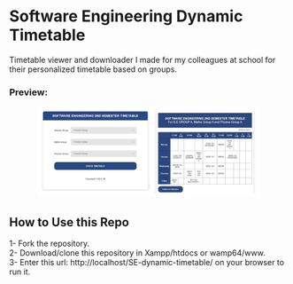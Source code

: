 # Software Engineering Dynamic Timetable
 Timetable viewer and downloader I made for my colleagues at school for their personalized timetable based on groups.

### Preview:

<p align="center">
<img src="https://github.com/sojijr/SE-dynamic-timetable/blob/master/public/preview.png" height="auto" width="80%">
</p>

## How to Use this Repo
1- Fork the repository.<br>
2- Download/clone this repository in Xampp/htdocs or wamp64/www. <br>
3- Enter this url: http://localhost/SE-dynamic-timetable/ on your browser to run it.
